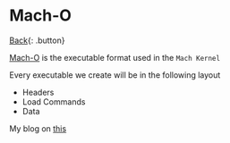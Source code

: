 # Mach-O

[Back](../index.md#unix){: .button}


[Mach-O](https://en.wikipedia.org/wiki/Mach-O) is the executable format used in the `Mach Kernel`

Every executable we create will be in the following layout
- Headers
- Load Commands
- Data

My blog on [this](https://mark1626.github.io/posts/2021/01/09/reverse-engineering-binary-executables-part-1/)
